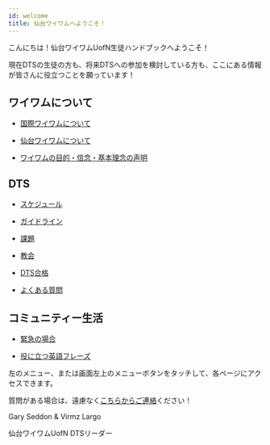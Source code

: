 ```yaml
---
id: welcome
title: 仙台ワイワムへようこそ！
---
```


こんにちは！仙台ワイワムUofN生徒ハンドブックへようこそ！

現在DTSの生徒の方も、将来DTSへの参加を検討している方も、ここにある情報が皆さんに役立つことを願っています！

## ワイワムについて

- [国際ワイワムについて](../about/ywam.md)

- [仙台ワイワムについて](../about/ywamsendai.md)

- [ワイワムの目的・信念・基本理念の声明](../about/values.md)

## DTS

- [スケジュール](schedule.md)

- [ガイドライン](guidelines.md)

- [課題](assignments.md)

- [教会](churches.md)

- [DTS合格](passfail.md)

- [よくある質問](faq.md)

## コミュニティー生活

- [緊急の場合](emergency.md)

- [役に立つ英語フレーズ](helpfulphrases.md)


左のメニュー、または画面左上のメニューボタンをタッチして、各ページにアクセスできます。

質問がある場合は、遠慮なく[こちらからご連絡](../community/communication.md)ください！


Gary Seddon & Virmz Largo

仙台ワイワムUofN DTSリーダー